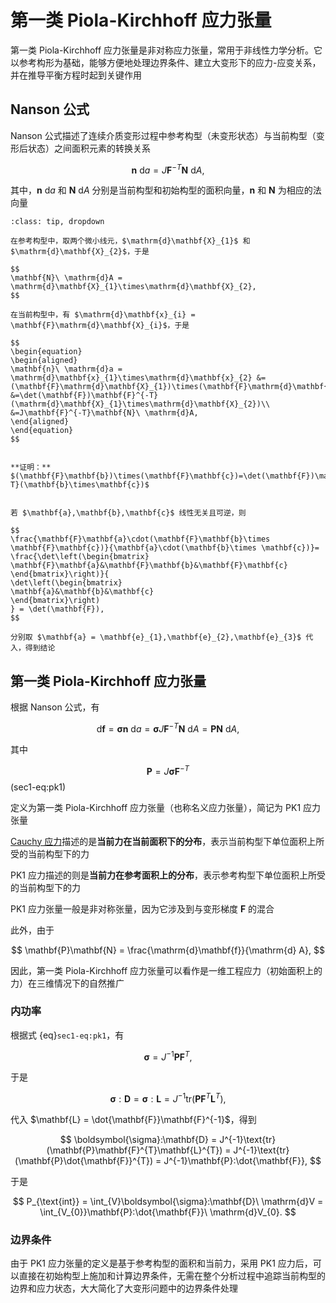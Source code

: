 # 第一类 Piola-Kirchhoff 应力张量

<span class="gray-text">
第一类 Piola-Kirchhoff 应力张量是非对称应力张量，常用于非线性力学分析。它以参考构形为基础，能够方便地处理边界条件、建立大变形下的应力-应变关系，并在推导平衡方程时起到关键作用
</span>

## Nanson 公式

Nanson 公式描述了连续介质变形过程中参考构型（未变形状态）与当前构型（变形后状态）之间面积元素的转换关系

$$
\mathbf{n}\ \mathrm{d}a = J\mathbf{F}^{-T}\mathbf{N}\ \mathrm{d}A,
$$

其中，$\mathbf{n}\ \mathrm{d}a$ 和 $\mathbf{N}\ \mathrm{d}A$ 分别是当前构型和初始构型的面积向量，$\mathbf{n}$ 和 $\mathbf{N}$ 为相应的法向量

```{admonition} 证明
:class: tip, dropdown

在参考构型中，取两个微小线元，$\mathrm{d}\mathbf{X}_{1}$ 和 $\mathrm{d}\mathbf{X}_{2}$，于是

$$
\mathbf{N}\ \mathrm{d}A = \mathrm{d}\mathbf{X}_{1}\times\mathrm{d}\mathbf{X}_{2},
$$

在当前构型中，有 $\mathrm{d}\mathbf{x}_{i} = \mathbf{F}\mathrm{d}\mathbf{X}_{i}$，于是

$$
\begin{equation}
\begin{aligned}
\mathbf{n}\ \mathrm{d}a = \mathrm{d}\mathbf{x}_{1}\times\mathrm{d}\mathbf{x}_{2} &= (\mathbf{F}\mathrm{d}\mathbf{X}_{1})\times(\mathbf{F}\mathrm{d}\mathbf{X}_{2})\\
&=\det(\mathbf{F})\mathbf{F}^{-T}(\mathrm{d}\mathbf{X}_{1}\times\mathrm{d}\mathbf{X}_{2})\\
&=J\mathbf{F}^{-T}\mathbf{N}\ \mathrm{d}A,
\end{aligned}
\end{equation}
$$


**证明：** $(\mathbf{F}\mathbf{b})\times(\mathbf{F}\mathbf{c})=\det(\mathbf{F})\mathbf{F}^{-T}(\mathbf{b}\times\mathbf{c})$ 


若 $\mathbf{a},\mathbf{b},\mathbf{c}$ 线性无关且可逆，则

$$
\frac{\mathbf{F}\mathbf{a}\cdot(\mathbf{F}\mathbf{b}\times \mathbf{F}\mathbf{c})}{\mathbf{a}\cdot(\mathbf{b}\times \mathbf{c})}=
\frac{\det\left(\begin{bmatrix}
\mathbf{F}\mathbf{a}&\mathbf{F}\mathbf{b}&\mathbf{F}\mathbf{c}
\end{bmatrix}\right)}{
\det\left(\begin{bmatrix}
\mathbf{a}&\mathbf{b}&\mathbf{c}
\end{bmatrix}\right)
} = \det(\mathbf{F}),
$$

分别取 $\mathbf{a} = \mathbf{e}_{1},\mathbf{e}_{2},\mathbf{e}_{3}$ 代入，得到结论

```


## 第一类 Piola-Kirchhoff 应力张量

根据 Nanson 公式，有

$$
\mathrm{d}\mathbf{f} = \boldsymbol{\sigma}\mathbf{n}\ \mathrm{d}a = \boldsymbol{\sigma}J\mathbf{F}^{-T}\mathbf{N}\ \mathrm{d}A = \mathbf{P}\mathbf{N}\ \mathrm{d}A,
$$

其中

$$
\mathbf{P}=J\boldsymbol{\sigma}\mathbf{F}^{-T}
$$ (sec1-eq:pk1)

定义为第一类 Piola-Kirchhoff 应力张量（也称名义应力张量），简记为 PK1 应力张量

[Cauchy 应力](../../Elasticity/chap1/sec1-stress_strain_displ.md)描述的是**当前力在当前面积下的分布**，表示当前构型下单位面积上所受的当前构型下的力

PK1 应力描述的则是**当前力在参考面积上的分布**，表示参考构型下单位面积上所受的当前构型下的力



PK1 应力张量一般是非对称张量，因为它涉及到与变形梯度 $\mathbf{F}$ 的混合

此外，由于

$$
\mathbf{P}\mathbf{N} = \frac{\mathrm{d}\mathbf{f}}{\mathrm{d} A},
$$

因此，第一类 Piola-Kirchhoff 应力张量可以看作是一维工程应力（初始面积上的力）在三维情况下的自然推广

### 内功率

根据式 {eq}`sec1-eq:pk1`，有

$$
\boldsymbol{\sigma}=J^{-1}\mathbf{P}\mathbf{F}^{T},
$$

于是

$$
\boldsymbol{\sigma}:\mathbf{D} = \boldsymbol{\sigma}:\mathbf{L} = J^{-1}\text{tr}(\mathbf{P}\mathbf{F}^{T}\mathbf{L}^{T}),
$$

代入 $\mathbf{L} = \dot{\mathbf{F}}\mathbf{F}^{-1}$，得到

$$
\boldsymbol{\sigma}:\mathbf{D} = J^{-1}\text{tr}(\mathbf{P}\mathbf{F}^{T}\mathbf{L}^{T}) = J^{-1}\text{tr}(\mathbf{P}\dot{\mathbf{F}}^{T}) = J^{-1}\mathbf{P}:\dot{\mathbf{F}},
$$

于是

$$
P_{\text{int}} = \int_{V}\boldsymbol{\sigma}:\mathbf{D}\ \mathrm{d}V = \int_{V_{0}}\mathbf{P}:\dot{\mathbf{F}}\ \mathrm{d}V_{0}.
$$


### 边界条件

由于 PK1 应力张量的定义是基于参考构型的面积和当前力，采用 PK1 应力后，可以直接在初始构型上施加和计算边界条件，无需在整个分析过程中追踪当前构型的边界和应力状态，大大简化了大变形问题中的边界条件处理